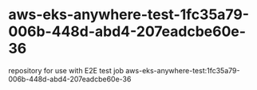 # aws-eks-anywhere-test-1fc35a79-006b-448d-abd4-207eadcbe60e-36
repository for use with E2E test job aws-eks-anywhere-test:1fc35a79-006b-448d-abd4-207eadcbe60e-36

